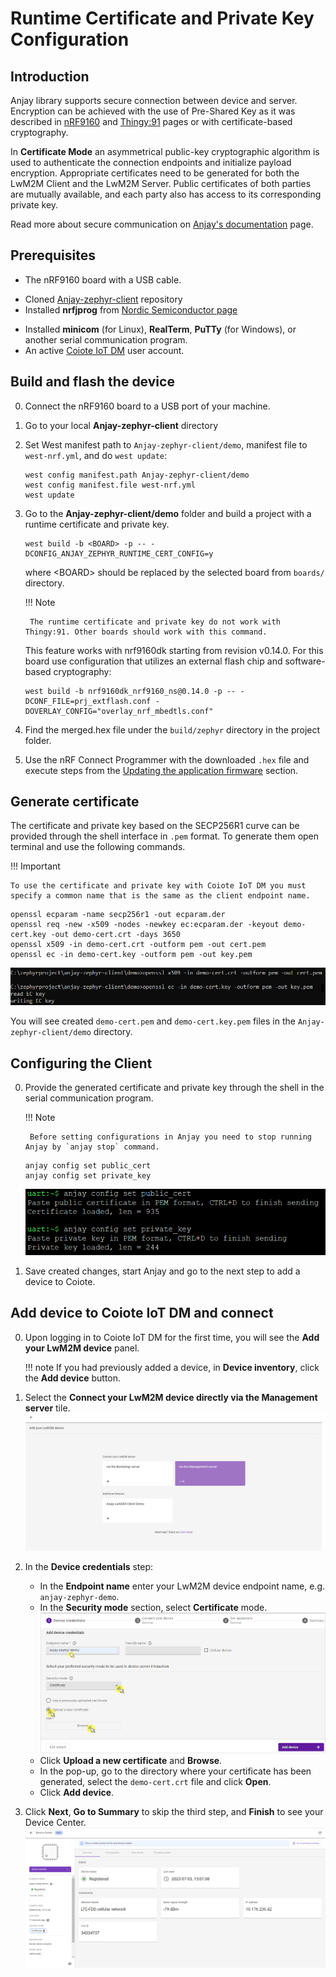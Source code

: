 # Runtime Certificate and Private Key Configuration

## Introduction
Anjay library supports secure connection between device and server. Encryption can be achieved with the use of Pre-Shared Key as it was described in [nRF9160](nRF9160.md) and [Thingy:91](Thingy91.md) pages or with certificate-based cryptography.

In **Certificate Mode** an asymmetrical public-key cryptographic algorithm is used to authenticate the connection endpoints and initialize payload encryption. Appropriate certificates need to be generated for both the LwM2M Client and the LwM2M Server. Public certificates of both parties are mutually available, and each party also has access to its corresponding private key.

Read more about secure communication on [Anjay's documentation](https://avsystem.github.io/Anjay-doc/BasicClient/BC-Security.html) page.

## Prerequisites
* The nRF9160 board with a USB cable.
- Cloned [Anjay-zephyr-client](https://github.com/AVSystem/Anjay-zephyr-client#getting-started) repository
- Installed **nrfjprog** from [Nordic Semiconductor page](https://www.nordicsemi.com/Products/Development-tools/nrf-command-line-tools/download)
* Installed **minicom** (for Linux), **RealTerm**, **PuTTy** (for Windows), or another serial communication program.
* An active [Coiote IoT DM](https://eu.iot.avsystem.cloud/) user account.

## Build and flash the device
0. Connect the nRF9160 board to a USB port of your machine.
0. Go to your local **Anjay-zephyr-client** directory
0. Set West manifest path to `Anjay-zephyr-client/demo`, manifest file to `west-nrf.yml`, and do `west update`:

    ```
    west config manifest.path Anjay-zephyr-client/demo
    west config manifest.file west-nrf.yml
    west update
    ```

0. Go to the **Anjay-zephyr-client/demo** folder and build a project with a runtime certificate and private key.

    ```
    west build -b <BOARD> -p -- -DCONFIG_ANJAY_ZEPHYR_RUNTIME_CERT_CONFIG=y
    ```

    where <BOARD\> should be replaced by the selected board from `boards/` directory.

    !!! Note

        The runtime certificate and private key do not work with Thingy:91. Other boards should work with this command.

    This feature works with nrf9160dk starting from revision v0.14.0. For this board use configuration that utilizes an external flash chip and software-based cryptography:

    ```
    west build -b nrf9160dk_nrf9160_ns@0.14.0 -p -- -DCONF_FILE=prj_extflash.conf -DOVERLAY_CONFIG="overlay_nrf_mbedtls.conf"
    ```

0. Find the merged.hex file under the `build/zephyr` directory in the project folder.

0. Use the nRF Connect Programmer with the downloaded `.hex` file and execute steps from the [Updating the application firmware](https://developer.nordicsemi.com/nRF_Connect_SDK/doc/latest/nrf/ug_nrf9160_gs.html#updating-the-application-firmware) section.

## Generate certificate
The certificate and private key based on the SECP256R1 curve can be provided through the shell interface in `.pem` format. To generate them open terminal and use the following commands.

!!! Important

    To use the certificate and private key with Coiote IoT DM you must specify a common name that is the same as the client endpoint name.

```
openssl ecparam -name secp256r1 -out ecparam.der
openssl req -new -x509 -nodes -newkey ec:ecparam.der -keyout demo-cert.key -out demo-cert.crt -days 3650
openssl x509 -in demo-cert.crt -outform pem -out cert.pem
openssl ec -in demo-cert.key -outform pem -out key.pem
```

![Fragement of creating certificates](images/create_cert.png)

You will see created `demo-cert.pem` and `demo-cert.key.pem` files in the `Anjay-zephyr-client/demo` directory.

## Configuring the Client
0. Provide the generated certificate and private key through the shell in the serial communication program.

    !!! Note

        Before setting configurations in Anjay you need to stop running Anjay by `anjay stop` command.

    ```
    anjay config set public_cert
    anjay config set private_key
    ```

    ![Generate certificate in Anjay](images/anjay_cert.png)

0. Save created changes, start Anjay and go to the next step to add a device to Coiote.

## Add device to Coiote IoT DM and connect

0. Upon logging in to Coiote IoT DM for the first time, you will see the **Add your LwM2M device** panel.

    !!! note
        If you had previously added a device, in **Device inventory**, click the **Add device** button.

0. Select the **Connect your LwM2M device directly via the Management server** tile.
   ![Add via Mgmt](images/ex1.3.png "Add via Mgmt")
0. In the **Device credentials** step:
     - In the **Endpoint name** enter your LwM2M device endpoint name, e.g. `anjay-zephyr-demo`.
     - In the **Security mode** section, select **Certificate** mode.
        ![Device credentials step](images/add_mgmt_cert.png "Device credentials step")
     - Click **Upload a new certificate** and **Browse**.
     - In the pop-up, go to the directory where your certificate has been generated, select the `demo-cert.crt` file and click **Open**.
     - Click **Add device**.

0. Click **Next**, **Go to Summary** to skip the third step, and **Finish** to see your Device Center.
    ![Registered device](images/registered_cert.png "Registered device")

